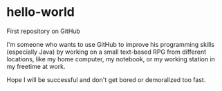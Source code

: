 # hello-world
First repository on GitHub

I'm someone who wants to use GitHub to improve his programming skills (especially Java)
by working on a small text-based RPG from different locations, like my home computer,
my notebook, or my working station in my freetime at work.

Hope I will be successful and don't get bored or demoralized too fast.
